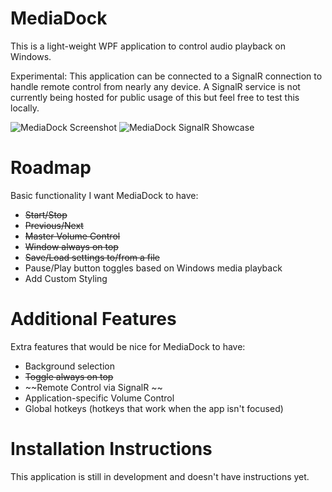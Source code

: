 # MediaDock
This is a light-weight WPF application to control audio playback on Windows.

Experimental: This application can be connected to a SignalR connection to handle remote control from nearly any device. A SignalR service is not currently being hosted for public usage of this but feel free to test this locally.

![MediaDock Screenshot](https://i.imgur.com/0vYMCI7.png)
![MediaDock SignalR Showcase](https://i.imgur.com/E3Cjinq.gif)

# Roadmap
Basic functionality I want MediaDock to have:
* ~~Start/Stop~~
* ~~Previous/Next~~
* ~~Master Volume Control~~
* ~~Window always on top~~
* ~~Save/Load settings to/from a file~~
* Pause/Play button toggles based on Windows media playback
* Add Custom Styling

# Additional Features
Extra features that would be nice for MediaDock to have:
* Background selection
* ~~Toggle always on top~~
* ~~Remote Control via SignalR ~~
* Application-specific Volume Control
* Global hotkeys (hotkeys that work when the app isn't focused)

# Installation Instructions
This application is still in development and doesn't have instructions yet.
